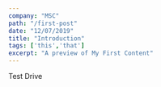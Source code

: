 ```yaml
---
company: "MSC"
path: "/first-post"
date: "12/07/2019"
title: "Introduction"
tags: ['this','that']
excerpt: "A preview of My First Content"
---
```


Test Drive